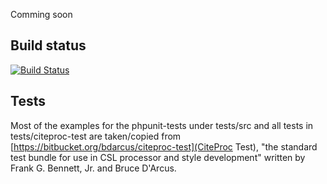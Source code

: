 Comming soon

## Build status
[![Build Status](https://travis-ci.org/geissler/csl.png)](https://travis-ci.org/geissler/csl)

## Tests
Most of the examples for the phpunit-tests under tests/src and all tests in tests/citeproc-test are taken/copied
from [https://bitbucket.org/bdarcus/citeproc-test](CiteProc Test), "the standard test bundle for use in CSL processor
and style development" written by Frank G. Bennett, Jr. and Bruce D'Arcus.